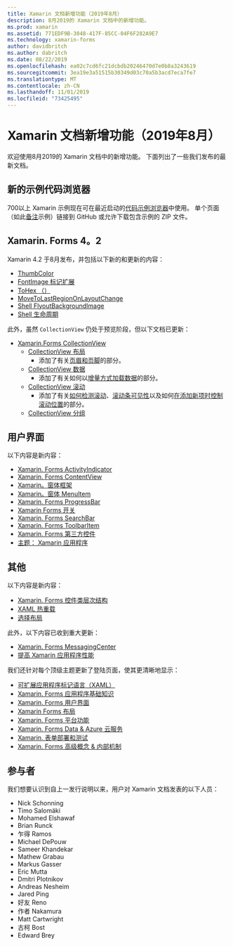```yaml
---
title: Xamarin 文档新增功能（2019年8月）
description: 8月2019的 Xamarin 文档中的新增功能。
ms.prod: xamarin
ms.assetid: 771EDF9B-3048-417F-85CC-04F6F282A9E7
ms.technology: xamarin-forms
author: davidbritch
ms.author: dabritch
ms.date: 08/22/2019
ms.openlocfilehash: ea02c7cd6fc21dcbdb20246470d7e0b8a3243619
ms.sourcegitcommit: 3ea19e3a51515b30349d03c70a5b3acd7eca7fe7
ms.translationtype: MT
ms.contentlocale: zh-CN
ms.lasthandoff: 11/01/2019
ms.locfileid: "73425495"
---
```

# <a name="xamarin-docs-whats-new-august-2019"></a>Xamarin 文档新增功能（2019年8月）

欢迎使用8月2019的 Xamarin 文档中的新增功能。 下面列出了一些我们发布的最新文档。

## <a name="new-sample-code-browser"></a>新的示例代码浏览器

700以上 Xamarin 示例现在可在最近启动的[代码示例浏览器](https://docs.microsoft.com/samples/browse/?products=xamarin)中使用。 单个页面（如此[备注](https://docs.microsoft.com/samples/xamarin/xamarin-forms-samples/getstarted-notes-singlepage/)示例）链接到 GitHub 或允许下载包含示例的 ZIP 文件。

## <a name="xamarinforms-42"></a>Xamarin. Forms 4。2

Xamarin 4.2 于8月发布，并包括以下新的和更新的内容：

- [ThumbColor](~/xamarin-forms/user-interface/switch.md#switch-appearance)
- [FontImage 标记扩展](~/xamarin-forms/xaml/markup-extensions/consuming.md#fontimage-markup-extension)
- [ToHex （）](~/xamarin-forms/user-interface/colors.md#additional-methods)
- [MoveToLastRegionOnLayoutChange](~/xamarin-forms/user-interface/map/map.md#maintain-map-region-on-layout-change)
- [Shell FlyoutBackgroundImage](~/xamarin-forms/app-fundamentals/shell/flyout.md#flyout-background-image)
- [Shell 生命周期](~/xamarin-forms/app-fundamentals/shell/lifecycle.md)

此外，虽然 `CollectionView` 仍处于预览阶段，但以下文档已更新：

- [Xamarin.Forms CollectionView](~/xamarin-forms/user-interface/collectionview/index.md)
  - [CollectionView 布局](~/xamarin-forms/user-interface/collectionview/layout.md)
    - 添加了有关[页眉和页脚](~/xamarin-forms/user-interface/collectionview/layout.md#headers-and-footers)的部分。
  - [CollectionView 数据](~/xamarin-forms/user-interface/collectionview/populate-data.md)
    - 添加了有关如何以[增量方式加载数据](~/xamarin-forms/user-interface/collectionview/populate-data.md#load-data-incrementally)的部分。
  - [CollectionView 滚动](~/xamarin-forms/user-interface/collectionview/scrolling.md)
    - 添加了有关[如何检测滚动](~/xamarin-forms/user-interface/collectionview/scrolling.md#detect-scrolling)、[滚动条可见性](~/xamarin-forms/user-interface/collectionview/scrolling.md#scroll-bar-visibility)以及如何[在添加新项时控制滚动位置](~/xamarin-forms/user-interface/collectionview/scrolling.md#control-scroll-position-when-new-items-are-added)的部分。
  - [CollectionView 分组](~/xamarin-forms/user-interface/collectionview/grouping.md)

## <a name="user-interface"></a>用户界面

以下内容是新内容：

- [Xamarin. Forms ActivityIndicator](~/xamarin-forms/user-interface/activityindicator.md)
- [Xamarin. Forms ContentView](~/xamarin-forms/user-interface/layouts/contentview.md)
- [Xamarin。窗体框架](~/xamarin-forms/user-interface/layouts/frame.md)
- [Xamarin。窗体 MenuItem](~/xamarin-forms/user-interface/menuitem.md)
- [Xamarin. Forms ProgressBar](~/xamarin-forms/user-interface/progressbar.md)
- [Xamarin Forms 开关](~/xamarin-forms/user-interface/switch.md)
- [Xamarin. Forms SearchBar](~/xamarin-forms/user-interface/searchbar.md)
- [Xamarin. Forms ToolbarItem](~/xamarin-forms/user-interface/toolbaritem.md)
- [Xamarin. Forms 第三方控件](~/xamarin-forms/user-interface/controls/thirdparty.md)
- [主题： Xamarin 应用程序](~/xamarin-forms/user-interface/theming.md)

## <a name="other"></a>其他

以下内容是新内容：

- [Xamarin. Forms 控件类层次结构](~/xamarin-forms/internals/class-hierarchy.md)
- [XAML 热重载](~/xamarin-forms/xaml/hot-reload.md)
- [选择布局](~/xamarin-forms/user-interface/layouts/choose-layout.md)

此外，以下内容已收到重大更新：

- [Xamarin. Forms MessagingCenter](~/xamarin-forms/app-fundamentals/messaging-center.md)
- [提高 Xamarin 应用程序性能](~/xamarin-forms/deploy-test/performance.md)

我们还针对每个顶级主题更新了登陆页面，使其更清晰地显示：

- [可扩展应用程序标记语言（XAML）](~/xamarin-forms/xaml/index.yml)
- [Xamarin. Forms 应用程序基础知识](~/xamarin-forms/app-fundamentals/index.yml)
- [Xamarin. Forms 用户界面](~/xamarin-forms/user-interface/index.yml)
- [Xamarin Forms 布局](~/xamarin-forms/user-interface/layouts/index.yml)
- [Xamarin. Forms 平台功能](~/xamarin-forms/platform/index.yml)
- [Xamarin. Forms Data & Azure 云服务](~/xamarin-forms/data-cloud/index.yml)
- [Xamarin. 表单部署和测试](~/xamarin-forms/deploy-test/index.yml)
- [Xamarin. Forms 高级概念 & 内部机制](~/xamarin-forms/internals/index.yml)

## <a name="contributors"></a>参与者

我们想要认识到自上一发行说明以来，用户对 Xamarin 文档发表的以下人员：

- Nick Schonning
- Timo Salomäki
- Mohamed Elshawaf
- Brian Runck
- 乍得 Ramos
- Michael DePouw
- Sameer Khandekar
- Mathew Grabau
- Markus Gasser
- Eric Mutta
- Dmitri Plotnikov
- Andreas Nesheim
- Jared Ping
- 好友 Reno
- 作者 Nakamura
- Matt Cartwright
- 古柯 Bost
- Edward Brey
